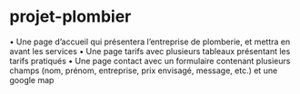 # projet-plombier
• Une page d’accueil qui présentera l’entreprise de plomberie, et mettra en avant les services
• Une page tarifs avec plusieurs tableaux présentant les tarifs pratiqués
• Une page contact avec un formulaire contenant plusieurs champs (nom, prénom, entreprise,
prix envisagé, message, etc.) et une google map
